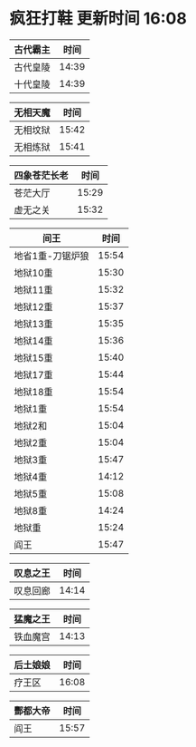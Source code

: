 # 疯狂打鞋 更新时间 16:08

| 古代霸主   | 时间    |
|--------|-------|
| 古代皇陵 | 14:39 |
| 十代皇陵 | 14:39 |

| 无相天魔   | 时间    |
|--------|-------|
| 无相坟狱 | 15:42 |
| 无相炼狱 | 15:41 |

| 四象苍茫长老   | 时间    |
|--------|-------|
| 苍茫大厅 | 15:29 |
| 虚无之关 | 15:32 |

| 间王   | 时间    |
|--------|-------|
| 地省1重-刀锯炉狼 | 15:54 |
| 地狱10重 | 15:30 |
| 地狱11重 | 15:32 |
| 地狱12重 | 15:37 |
| 地狱13重 | 15:35 |
| 地狱14重 | 15:36 |
| 地狱15重 | 15:40 |
| 地狱17重 | 15:44 |
| 地狱18重 | 15:54 |
| 地狱1重 | 15:54 |
| 地狱2和 | 15:04 |
| 地狱2重 | 15:04 |
| 地狱3重 | 15:47 |
| 地狱4重 | 14:12 |
| 地狱5重 | 15:08 |
| 地狱8重 | 14:24 |
| 地狱重 | 15:24 |
| 阎王 | 15:47 |

| 叹息之王   | 时间    |
|--------|-------|
| 叹息回廊 | 14:14 |

| 猛魔之王   | 时间    |
|--------|-------|
| 铁血魔宫 | 14:13 |

| 后土娘娘   | 时间    |
|--------|-------|
| 疗王区 | 16:08 |

| 酆都大帝   | 时间    |
|--------|-------|
| 阎王 | 15:57 |